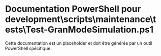 # Documentation PowerShell pour development\scripts\maintenance\tests\Test-GranModeSimulation.ps1

Cette documentation est un placeholder et doit être générée par un outil PowerShell spécifique.
